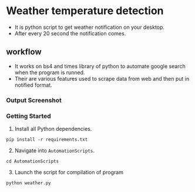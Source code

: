 # Weather temperature detection 

- It is python script to get weather notification on your desktop.
- After every 20 second the notification comes.
## workflow 
* It works on bs4 and times library of python to automate google search when the program is runned.
* Their are various features used to scrape data from web and then put in notified format.
### Output Screenshot



### Getting Started

1. Install all Python dependencies.

```
pip install -r requirements.txt
```

2. Navigate into `AutomationScripts`.

```
cd AutomationScripts
```

3. Launch the script for compilation of program 

```
python weather.py
```
